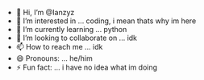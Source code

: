 - 👋 Hi, I’m @Ianzyz
- 👀 I’m interested in ... coding, i mean thats why im here
- 🌱 I’m currently learning ... python
- 💞️ I’m looking to collaborate on ... idk
- 📫 How to reach me ... idk
- 😄 Pronouns: ... he/him
- ⚡ Fun fact: ... i have no idea what im doing

<!---
Ianzyz/Ianzyz is a ✨ special ✨ repository because its `README.md` (this file) appears on your GitHub profile.
You can click the Preview link to take a look at your changes.
--->
